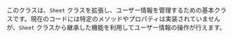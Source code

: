 

このクラスは、`Sheet` クラスを拡張し、ユーザー情報を管理するための基本クラスです。現在のコードには特定のメソッドやプロパティは実装されていませんが、`Sheet` クラスから継承した機能を利用してユーザー情報の操作が行えます。